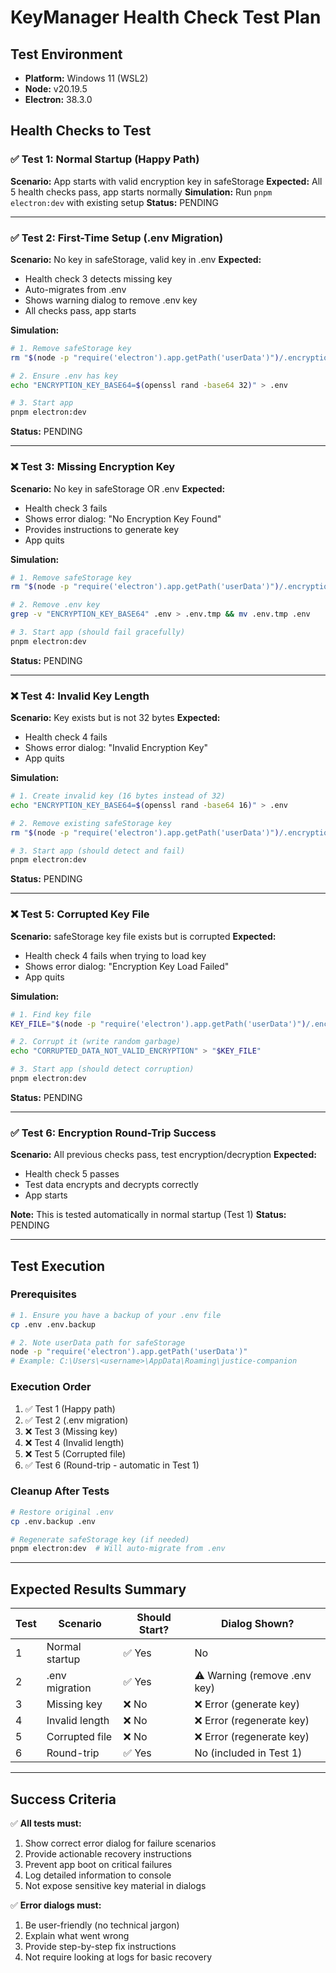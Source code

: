 # KeyManager Health Check Test Plan

## Test Environment
- **Platform:** Windows 11 (WSL2)
- **Node:** v20.19.5
- **Electron:** 38.3.0

## Health Checks to Test

### ✅ Test 1: Normal Startup (Happy Path)
**Scenario:** App starts with valid encryption key in safeStorage
**Expected:** All 5 health checks pass, app starts normally
**Simulation:** Run `pnpm electron:dev` with existing setup
**Status:** PENDING

---

### ✅ Test 2: First-Time Setup (.env Migration)
**Scenario:** No key in safeStorage, valid key in .env
**Expected:**
- Health check 3 detects missing key
- Auto-migrates from .env
- Shows warning dialog to remove .env key
- All checks pass, app starts

**Simulation:**
```bash
# 1. Remove safeStorage key
rm "$(node -p "require('electron').app.getPath('userData')")/.encryption-key"

# 2. Ensure .env has key
echo "ENCRYPTION_KEY_BASE64=$(openssl rand -base64 32)" > .env

# 3. Start app
pnpm electron:dev
```
**Status:** PENDING

---

### ❌ Test 3: Missing Encryption Key
**Scenario:** No key in safeStorage OR .env
**Expected:**
- Health check 3 fails
- Shows error dialog: "No Encryption Key Found"
- Provides instructions to generate key
- App quits

**Simulation:**
```bash
# 1. Remove safeStorage key
rm "$(node -p "require('electron').app.getPath('userData')")/.encryption-key"

# 2. Remove .env key
grep -v "ENCRYPTION_KEY_BASE64" .env > .env.tmp && mv .env.tmp .env

# 3. Start app (should fail gracefully)
pnpm electron:dev
```
**Status:** PENDING

---

### ❌ Test 4: Invalid Key Length
**Scenario:** Key exists but is not 32 bytes
**Expected:**
- Health check 4 fails
- Shows error dialog: "Invalid Encryption Key"
- App quits

**Simulation:**
```bash
# 1. Create invalid key (16 bytes instead of 32)
echo "ENCRYPTION_KEY_BASE64=$(openssl rand -base64 16)" > .env

# 2. Remove existing safeStorage key
rm "$(node -p "require('electron').app.getPath('userData')")/.encryption-key"

# 3. Start app (should detect and fail)
pnpm electron:dev
```
**Status:** PENDING

---

### ❌ Test 5: Corrupted Key File
**Scenario:** safeStorage key file exists but is corrupted
**Expected:**
- Health check 4 fails when trying to load key
- Shows error dialog: "Encryption Key Load Failed"
- App quits

**Simulation:**
```bash
# 1. Find key file
KEY_FILE="$(node -p "require('electron').app.getPath('userData')")/.encryption-key"

# 2. Corrupt it (write random garbage)
echo "CORRUPTED_DATA_NOT_VALID_ENCRYPTION" > "$KEY_FILE"

# 3. Start app (should detect corruption)
pnpm electron:dev
```
**Status:** PENDING

---

### ✅ Test 6: Encryption Round-Trip Success
**Scenario:** All previous checks pass, test encryption/decryption
**Expected:**
- Health check 5 passes
- Test data encrypts and decrypts correctly
- App starts

**Note:** This is tested automatically in normal startup (Test 1)
**Status:** PENDING

---

## Test Execution

### Prerequisites
```bash
# 1. Ensure you have a backup of your .env file
cp .env .env.backup

# 2. Note userData path for safeStorage
node -p "require('electron').app.getPath('userData')"
# Example: C:\Users\<username>\AppData\Roaming\justice-companion
```

### Execution Order
1. ✅ Test 1 (Happy path)
2. ✅ Test 2 (.env migration)
3. ❌ Test 3 (Missing key)
4. ❌ Test 4 (Invalid length)
5. ❌ Test 5 (Corrupted file)
6. ✅ Test 6 (Round-trip - automatic in Test 1)

### Cleanup After Tests
```bash
# Restore original .env
cp .env.backup .env

# Regenerate safeStorage key (if needed)
pnpm electron:dev  # Will auto-migrate from .env
```

---

## Expected Results Summary

| Test | Scenario | Should Start? | Dialog Shown? |
|------|----------|---------------|---------------|
| 1 | Normal startup | ✅ Yes | No |
| 2 | .env migration | ✅ Yes | ⚠️ Warning (remove .env key) |
| 3 | Missing key | ❌ No | ❌ Error (generate key) |
| 4 | Invalid length | ❌ No | ❌ Error (regenerate key) |
| 5 | Corrupted file | ❌ No | ❌ Error (regenerate key) |
| 6 | Round-trip | ✅ Yes | No (included in Test 1) |

---

## Success Criteria

✅ **All tests must:**
1. Show correct error dialog for failure scenarios
2. Provide actionable recovery instructions
3. Prevent app boot on critical failures
4. Log detailed information to console
5. Not expose sensitive key material in dialogs

✅ **Error dialogs must:**
1. Be user-friendly (no technical jargon)
2. Explain what went wrong
3. Provide step-by-step fix instructions
4. Not require looking at logs for basic recovery
